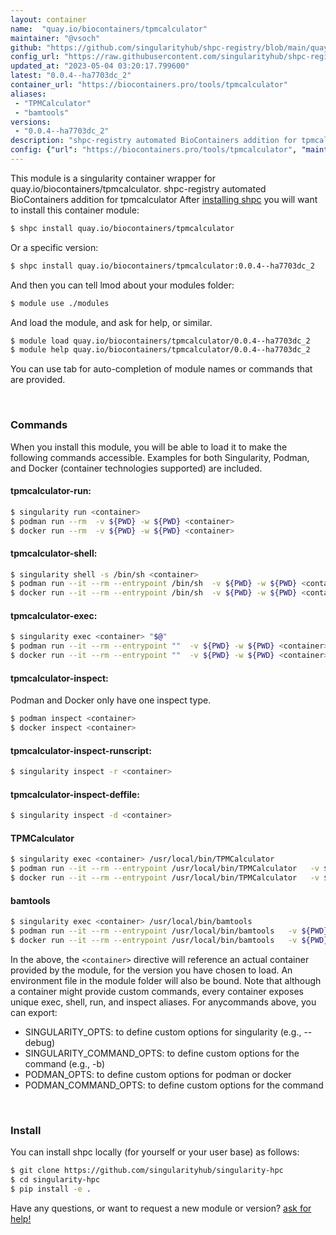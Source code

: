 ```yaml
---
layout: container
name:  "quay.io/biocontainers/tpmcalculator"
maintainer: "@vsoch"
github: "https://github.com/singularityhub/shpc-registry/blob/main/quay.io/biocontainers/tpmcalculator/container.yaml"
config_url: "https://raw.githubusercontent.com/singularityhub/shpc-registry/main/quay.io/biocontainers/tpmcalculator/container.yaml"
updated_at: "2023-05-04 03:20:17.799600"
latest: "0.0.4--ha7703dc_2"
container_url: "https://biocontainers.pro/tools/tpmcalculator"
aliases:
 - "TPMCalculator"
 - "bamtools"
versions:
 - "0.0.4--ha7703dc_2"
description: "shpc-registry automated BioContainers addition for tpmcalculator"
config: {"url": "https://biocontainers.pro/tools/tpmcalculator", "maintainer": "@vsoch", "description": "shpc-registry automated BioContainers addition for tpmcalculator", "latest": {"0.0.4--ha7703dc_2": "sha256:ebb1671f09de2449f89efd4a1c92650f1bdf51952cf3e4b243f995c835e4fd3e"}, "tags": {"0.0.4--ha7703dc_2": "sha256:ebb1671f09de2449f89efd4a1c92650f1bdf51952cf3e4b243f995c835e4fd3e"}, "docker": "quay.io/biocontainers/tpmcalculator", "aliases": {"TPMCalculator": "/usr/local/bin/TPMCalculator", "bamtools": "/usr/local/bin/bamtools"}}
---
```


This module is a singularity container wrapper for quay.io/biocontainers/tpmcalculator.
shpc-registry automated BioContainers addition for tpmcalculator
After [installing shpc](#install) you will want to install this container module:


```bash
$ shpc install quay.io/biocontainers/tpmcalculator
```

Or a specific version:

```bash
$ shpc install quay.io/biocontainers/tpmcalculator:0.0.4--ha7703dc_2
```

And then you can tell lmod about your modules folder:

```bash
$ module use ./modules
```

And load the module, and ask for help, or similar.

```bash
$ module load quay.io/biocontainers/tpmcalculator/0.0.4--ha7703dc_2
$ module help quay.io/biocontainers/tpmcalculator/0.0.4--ha7703dc_2
```

You can use tab for auto-completion of module names or commands that are provided.

<br>

### Commands

When you install this module, you will be able to load it to make the following commands accessible.
Examples for both Singularity, Podman, and Docker (container technologies supported) are included.

#### tpmcalculator-run:

```bash
$ singularity run <container>
$ podman run --rm  -v ${PWD} -w ${PWD} <container>
$ docker run --rm  -v ${PWD} -w ${PWD} <container>
```

#### tpmcalculator-shell:

```bash
$ singularity shell -s /bin/sh <container>
$ podman run --it --rm --entrypoint /bin/sh  -v ${PWD} -w ${PWD} <container>
$ docker run --it --rm --entrypoint /bin/sh  -v ${PWD} -w ${PWD} <container>
```

#### tpmcalculator-exec:

```bash
$ singularity exec <container> "$@"
$ podman run --it --rm --entrypoint ""  -v ${PWD} -w ${PWD} <container> "$@"
$ docker run --it --rm --entrypoint ""  -v ${PWD} -w ${PWD} <container> "$@"
```

#### tpmcalculator-inspect:

Podman and Docker only have one inspect type.

```bash
$ podman inspect <container>
$ docker inspect <container>
```

#### tpmcalculator-inspect-runscript:

```bash
$ singularity inspect -r <container>
```

#### tpmcalculator-inspect-deffile:

```bash
$ singularity inspect -d <container>
```


#### TPMCalculator

```bash
$ singularity exec <container> /usr/local/bin/TPMCalculator
$ podman run --it --rm --entrypoint /usr/local/bin/TPMCalculator   -v ${PWD} -w ${PWD} <container> -c " $@"
$ docker run --it --rm --entrypoint /usr/local/bin/TPMCalculator   -v ${PWD} -w ${PWD} <container> -c " $@"
```


#### bamtools

```bash
$ singularity exec <container> /usr/local/bin/bamtools
$ podman run --it --rm --entrypoint /usr/local/bin/bamtools   -v ${PWD} -w ${PWD} <container> -c " $@"
$ docker run --it --rm --entrypoint /usr/local/bin/bamtools   -v ${PWD} -w ${PWD} <container> -c " $@"
```



In the above, the `<container>` directive will reference an actual container provided
by the module, for the version you have chosen to load. An environment file in the
module folder will also be bound. Note that although a container
might provide custom commands, every container exposes unique exec, shell, run, and
inspect aliases. For anycommands above, you can export:

 - SINGULARITY_OPTS: to define custom options for singularity (e.g., --debug)
 - SINGULARITY_COMMAND_OPTS: to define custom options for the command (e.g., -b)
 - PODMAN_OPTS: to define custom options for podman or docker
 - PODMAN_COMMAND_OPTS: to define custom options for the command

<br>

### Install

You can install shpc locally (for yourself or your user base) as follows:

```bash
$ git clone https://github.com/singularityhub/singularity-hpc
$ cd singularity-hpc
$ pip install -e .
```

Have any questions, or want to request a new module or version? [ask for help!](https://github.com/singularityhub/singularity-hpc/issues)
